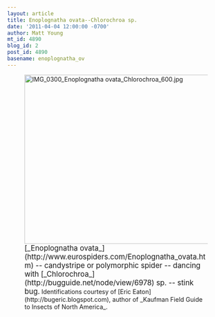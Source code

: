 ```yaml
---
layout: article
title: Enoplognatha ovata--Chlorochroa sp.
date: '2011-04-04 12:00:00 -0700'
author: Matt Young
mt_id: 4890
blog_id: 2
post_id: 4890
basename: enoplognatha_ov
---
```

<figure>
<img src="http://pandasthumb.org/archives/2011/02/27/IMG_0300_Enoplognatha%20ovata_Chlorochroa_600.jpg" alt="IMG_0300_Enoplognatha ovata_Chlorochroa_600.jpg" width="600" height="391" />
<figcaption markdown="span">
<big>[_Enoplognatha ovata_](http://www.eurospiders.com/Enoplognatha_ovata.htm) -- candystripe or polymorphic spider -- dancing with [_Chlorochroa_](http://bugguide.net/node/view/6978) sp. -- stink bug.</big> Identifications courtesy of [Eric Eaton](http://bugeric.blogspot.com), author of _Kaufman Field Guide to Insects of North America_.

</figcaption>
</figure>
